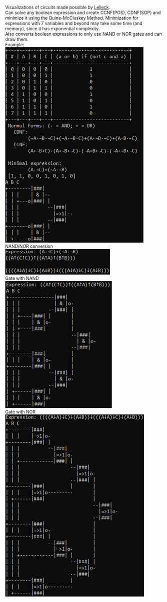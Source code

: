 Visualizations of circuits made possible by [Lelleck](https://github.com/Lelleck). <br/>
Can solve any boolean expression and create CCNF(POS), CDNF(SOP) and minimize it using the Quine-McCluskey Method.
Minimization for expressions with 7 variables and beyond may take some time (and memory), since it has exponential complexity.<br />
Also converts boolean expressions to only use NAND or NOR gates and can draw them. <br />
Example:<br />
![example1](https://github.com/MaxWolf-01/TruthTabler/blob/master/example1.png)
<br />
NAND/NOR conversion<br />
![example2](https://github.com/MaxWolf-01/TruthTabler/blob/master/example2.png)
<br />
Gate with NAND<br />
![example3](https://github.com/MaxWolf-01/TruthTabler/blob/master/example3.png)
<br />
Gate with NOR<br />
![example4](https://github.com/MaxWolf-01/TruthTabler/blob/master/example4.png)
